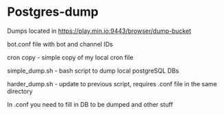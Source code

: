 # Postgres-dump

Dumps located in https://play.min.io:9443/browser/dump-bucket


bot.conf file with bot and channel IDs

cron copy - simple copy of my local cron file

simple_dump.sh - bash script to dump local postgreSQL DBs


harder_dump.sh - update to previous script, requires .conf file in the same directory

In .conf you need to fill in DB to be dumped and other stuff

